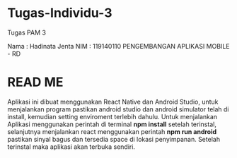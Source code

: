 # Tugas-Individu-3
 Tugas PAM 3


Nama    : Hadinata Jenta
NIM     : 119140110
PENGEMBANGAN APLIKASI MOBILE - RD

<h1>READ ME</h1>
Aplikasi ini dibuat menggunakan React Native dan Android Studio, untuk menjalankan program pastikan android studio dan android simulator telah di install, kemudian setting enviroment terlebih dahulu. Untuk menjalankan Aplikasi menggunakan perintah di terminal <b>npm install</b> setelah terinstal, selanjutnya menjalankan react menggunakan perintah <b>npm run android</b> pastikan sinyal bagus dan tersedia space di lokasi penyimpanan. Setelah terinstal maka aplikasi akan terbuka sendiri.

